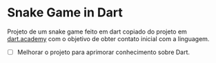 # Snake Game in Dart

Projeto de um snake game feito em dart copiado do projeto em [dart.academy](https://dart.academy/web-games-with-dart-and-the-html5-canvas/) com o objetivo de obter contato inicial com a linguagem.

- [ ] Melhorar o projeto para aprimorar conhecimento sobre Dart.
